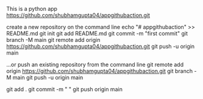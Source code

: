 This is a python app
https://github.com/shubhamgupta04/appgithubaction.git

 create a new repository on the command line
echo "# appgithubaction" >> README.md
git init
git add README.md
git commit -m "first commit"
git branch -M main
git remote add origin https://github.com/shubhamgupta04/appgithubaction.git
git push -u origin main


…or push an existing repository from the command line
git remote add origin https://github.com/shubhamgupta04/appgithubaction.git
git branch -M main
git push -u origin main


git add .
git commit -m " "
git push origin main